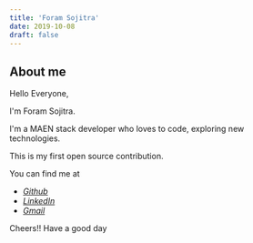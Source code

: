 ```yaml
---
title: 'Foram Sojitra'
date: 2019-10-08
draft: false
---
```


## About me

Hello Everyone,

I'm Foram Sojitra.

I'm a MAEN stack developer who loves to code, exploring new technologies.

This is my first open source contribution.

You can find me at

- [*Github*](https://github.com/FSojitra)
- [*LinkedIn*](https://in.linkedin.com/in/foram-sojitra-47a467152)
- [*Gmail*](mailto:foram.sojitra295@gmail.com)

Cheers!!
Have a good day
